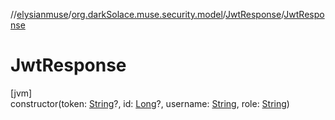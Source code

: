 //[elysianmuse](../../../index.md)/[org.darkSolace.muse.security.model](../index.md)/[JwtResponse](index.md)/[JwtResponse](-jwt-response.md)

# JwtResponse

[jvm]\
constructor(token: [String](https://kotlinlang.org/api/latest/jvm/stdlib/kotlin/-string/index.html)?, id: [Long](https://kotlinlang.org/api/latest/jvm/stdlib/kotlin/-long/index.html)?, username: [String](https://kotlinlang.org/api/latest/jvm/stdlib/kotlin/-string/index.html), role: [String](https://kotlinlang.org/api/latest/jvm/stdlib/kotlin/-string/index.html))
